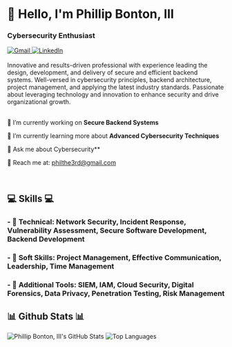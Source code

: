 # 👋 Hello, I'm Phillip Bonton, III
### Cybersecurity Enthusiast

<div align="left"> 
  <a href="mailto:philthe3rd@gmail.com" target="_blank">
    <img src="https://img.shields.io/badge/Gmail-D14836?style=for-the-badge&logo=gmail&logoColor=white" alt="Gmail" />
  </a> 
  <a href="https://www.linkedin.com/in/phillipbontoniii/" target="_blank">
    <img src="https://img.shields.io/badge/LinkedIn-0077B5?style=for-the-badge&logo=linkedin&logoColor=white" alt="LinkedIn" />
  </a>
</div>

<br> 
Innovative and results-driven professional with experience leading the design, development, and delivery of secure and efficient backend systems. Well-versed in cybersecurity principles, backend architecture, project management, and applying the latest industry standards. Passionate about leveraging technology and innovation to enhance security and drive organizational growth. <br>

<br> 

<div align="left">
 
 🔭 I’m currently working on **Secure Backend Systems**
 
 🌱 I’m currently learning more about **Advanced Cybersecurity Techniques**

💬 Ask me about Cybersecurity**

📧 Reach me at: philthe3rd@gmail.com

 </div>

<br/>

<div align="left">
    <h2 align="left">💻 Skills 💻</h2>
        <h3>- 📕 Technical: Network Security, Incident Response, Vulnerability Assessment, Secure Software Development, Backend Development</h3>
        <h3>- 📗 Soft Skills: Project Management, Effective Communication, Leadership, Time Management</h3>
        <h3>- 📙 Additional Tools: SIEM, IAM, Cloud Security, Digital Forensics, Data Privacy, Penetration Testing, Risk Management</h3>
</div>

## 📊 Github Stats 📊

![Phillip Bonton, III's GitHub Stats](https://github-readme-stats.vercel.app/api?username=cybertechprimetime&show_icons=true&theme=radical)
![Top Languages](https://github-readme-stats.vercel.app/api/top-langs/?username=cybertechprimetime&show_icons=true&theme=radical)

